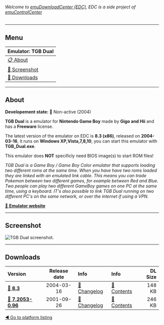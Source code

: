 ###### Welcome to [emuDownloadCenter (EDC)](https://github.com/PhoenixInteractiveNL/emuDownloadCenter/wiki/), EDC is a side project of [emuControlCenter](https://github.com/PhoenixInteractiveNL/emuControlCenter/wiki/)
***
## Menu
| **Emulator: TGB Dual** |
|:---------|
| [:clipboard: About](#about) |
| [:sunrise: Screenshot](#screenshot) |
| [:floppy_disk: Downloads](#downloads) |
***
## About
**Developement state:** :red_circle: Non-active (2004)

**TGB Dual** is a emulator for **Nintendo Game Boy** made by **Gigo and Hii** and has a **Freeware** license.

The latest version of the emulator on EDC is **8.3 (x86)**, released on **2004-03-16**, it runs on **Windows XP,Vista,7,8,10**, you can start this emulator with **TGB_Dual.exe**.

This emulator does **NOT** specificly need BIOS image(s) to start ROM files!

_TGB Dual is a Game Boy / Game Boy Color emulator that supports loading two different roms at the same time. When you have have two roms loaded they are linked with an emulated link cable. This means you can trade Pokemon between two different games, for example between Red and Blue. Two people can play two different GameBoy games on one PC at the same time, using a keyboard. IT's also possible to link TGB Dual running on two different PC's on the same network, or over the internet if using a VPN._

[:link: **Emulator website**](http://gigo.retrogames.com/)
***
## Screenshot
![](https://raw.githubusercontent.com/PhoenixInteractiveNL/emuDownloadCenter/master/hooks/tgbdual/screen.jpg "TGB Dual screenshot.")
***
## Downloads
| Version  | Release date  | Info       | Info       | DL Size    |
|:---------|:-------------:|:-----------|:-----------|-----------:|
| [:floppy_disk: **8.3**](https://github.com/PhoenixInteractiveNL/edc-repo0003/raw/master/tgbdual/8.3.7z) | 2004-03-16 | [:page_facing_up: Changelog](https://github.com/PhoenixInteractiveNL/edc-repo0003/blob/master/tgbdual/8.3_changelog.txt) | [:mag_right: Contents](https://github.com/PhoenixInteractiveNL/edc-repo0003/blob/master/tgbdual/8.3_contents.txt) | 148 KB |
| [:floppy_disk: **7.2053-0.96**](https://github.com/PhoenixInteractiveNL/edc-repo0003/raw/master/tgbdual/7.2053-0.96.7z) | 2001-09-26 | [:page_facing_up: Changelog](https://github.com/PhoenixInteractiveNL/edc-repo0003/blob/master/tgbdual/7.2053-0.96_changelog.txt) | [:mag_right: Contents](https://github.com/PhoenixInteractiveNL/edc-repo0003/blob/master/tgbdual/7.2053-0.96_contents.txt) | 246 KB |

[:arrow_backward: Go to platform listing](https://github.com/PhoenixInteractiveNL/emuDownloadCenter/wiki/EDC-Platform-List)

